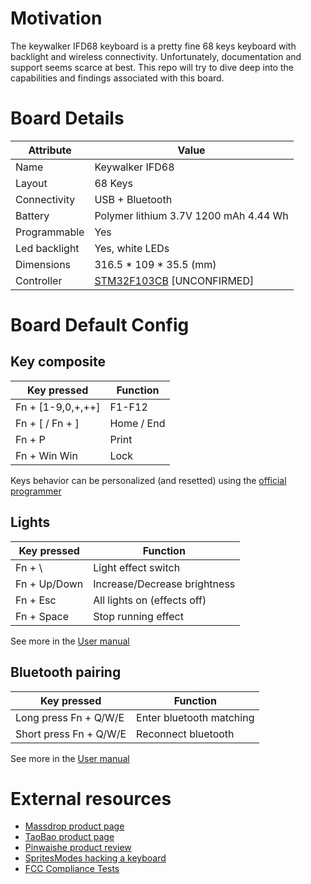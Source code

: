 # Motivation
The keywalker IFD68 keyboard is a pretty fine 68 keys keyboard with backlight and wireless connectivity. Unfortunately, documentation and support seems scarce at best. This repo will try to dive deep into the capabilities and findings associated with this board.

# Board Details

| Attribute | Value |
| --------- | ----- |
| Name | Keywalker IFD68 |
| Layout | 68 Keys |
| Connectivity | USB + Bluetooth |
| Battery | Polymer lithium 3.7V 1200 mAh 4.44 Wh |
| Programmable | Yes |
| Led backlight | Yes, white LEDs |
| Dimensions | 316.5 * 109 * 35.5 (mm) |
| Controller | [STM32F103CB](http://www.st.com/content/st_com/en/products/microcontrollers/stm32-32-bit-arm-cortex-mcus/stm32-mainstream-mcus/stm32f1-series/stm32f103/stm32f103cb.html) [UNCONFIRMED] |

# Board Default Config

## Key composite

| Key pressed |  Function |
| ----------- | --------- |
| Fn + [1-9,0,+,++] | F1-F12 |
| Fn + [ / Fn + ] | Home / End |
| Fn + P | Print |
| Fn + Win Win | Lock |

Keys behavior can be personalized (and resetted) using the [official programmer](https://github.com/GonzaloAlvarez/ifd68/tree/master/software/original/programmer)

## Lights

| Key pressed |  Function |
| ----------- | --------- |
| Fn + \ | Light effect switch |
| Fn + Up/Down | Increase/Decrease brightness |
| Fn + Esc | All lights on (effects off) |
| Fn + Space | Stop running effect |

See more in the [User manual]()

## Bluetooth pairing
| Key pressed |  Function |
| ----------- | --------- |
| Long press Fn + Q/W/E | Enter bluetooth matching |
| Short press Fn + Q/W/E | Reconnect bluetooth |

See more in the [User manual]()

# External resources

* [Massdrop product page](https://www.massdrop.com/buy/keywalker-68-bluetooth-mechanical-keyboard)
* [TaoBao product page](https://world.taobao.com/item/555743764637.htm?spm=a312a.7700714.0.0.6419a3bc50V5PL)
* [Pinwaishe product review](http://www.pinwaishe.com/wspc/19828.html)
* [SpritesModes hacking a keyboard](https://spritesmods.com/?art=rapidisnake)
* [FCC Compliance Tests](https://fccid.io/2AMOT-IFD-68)
